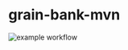 # grain-bank-mvn
![example workflow](https://github.com/MBernart/grain-bank-mvn/actions/workflows/<file>/badge.svg)
